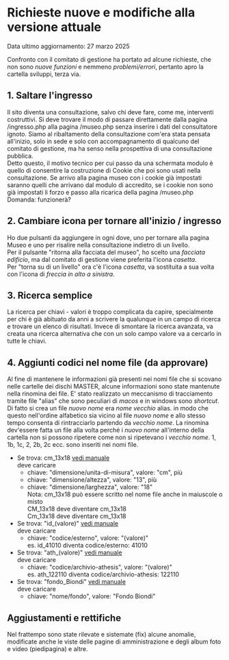 # Richieste nuove e modifiche alla versione attuale

Data ultimo aggiornamento: 27 marzo 2025

Confronto con il comitato di gestione ha portato ad alcune richieste,
che non sono *nuove funzioni* e nemmeno *problemi/errori*, pertanto apro la cartella
sviluppi, terza via.

## 1. Saltare l'ingresso

Il sito diventa una consultazione, salvo chi deve fare,
come me, interventi costruttivi. Si deve trovare il modo di passare
direttamente dalla pagina /ingresso.php alla pagina /museo.php
senza inserire i dati del consultatore ignoto. Siamo al ribaltamento
della consultazione com'era stata pensata all'inizio, solo in sede
e solo con accompagnamento di qualcuno del comitato di gestione,
ma ha senso nella prospettiva di una consultazione pubblica.  
Detto questo, il motivo tecnico per cui passo da una schermata modulo è quello di consentire la costruzione di Cookie che poi sono usati nella consultazione. Se arrivo alla pagina museo con i cookie già impostati saranno quelli che arrivano dal modulo di accredito, se i cookie non sono già impostati li forzo e passo alla ricarica della pagina /museo.php  
Domanda: funzionerà?

## 2. Cambiare icona per tornare all'inizio / ingresso

Ho due pulsanti da aggiungere in ogni dove, uno per tornare alla pagina Museo e uno per risalire nella consultazione indietro di un livello.  
Per il pulsante "ritorna alla facciata del museo", ho scelto una *facciata edificio*, ma dal comitato di gestione viene preferita l'icona
*casetta*.  
Per "torna su di un livello" ora c'è l'icona
*casetta*, va sostituita a sua volta con l'icona di *freccia in alto a sinistra*.

## 3. Ricerca semplice

La ricerca per chiavi - valori è troppo complicata da capire,
specialmente per chi è già abituato da anni a scrivere
la qualunque in un campo di ricerca e trovare un elenco di risultati.
Invece di smontare la ricerca avanzata, va creata una ricerca
alternativa che con un solo campo valore va a cercarlo in tutte
le chiavi.

## 4. Aggiunti codici nel nome file (da approvare)

Al fine di mantenere le informazioni già presenti nei nomi file
che si scovano nelle cartelle dei dischi MASTER, alcune informazioni
sono state mantenute nella rinomina dei file.
E' stato realizzato un meccanismo di tracciamento tramite file "alias"
che sono peculiari di *macos* e in windows sono *shortcut*.
Di fatto si crea un file *nuovo nome* era *nome vecchio* alias.
in modo che questo nell'ordine alfabetico sia vicino al file *nuovo nome*
e allo stesso tempo consenta di rintracciarlo partendo da *vecchio nome*.
La rinomina dev'essere fatta un file alla volta perché i *nuovo nome*
all'interno della cartella non si possono ripetere come non si ripetevano
i *vecchio nome*. 1, 1b, 1c, 2, 2b, 2c ecc. sono inseriti nei nomi file.

- Se trova: cm_13x18  [vedi manuale](https://www.fotomuseoathesis.it/man/2-chiavi-di-ricerca/2-6-dimensioni/)  
  deve caricare  
  - chiave: "dimensione/unita-di-misura", valore: "cm", più
  - chiave: "dimensione/altezza", valore: "13", più
  - chiave: "dimensione/larghezza", valore: "18"  
  Nota: cm_13x18 può essere scritto nel nome file anche in maiuscole o misto  
  CM_13x18 deve diventare cm_13x18  
  Cm_13x18 deve diventare cm_13x18
- Se trova: "id_(valore)" [vedi manuale](https://www.fotomuseoathesis.it/man/2-chiavi-di-ricerca/2-13-codice-esterno/)  
  deve caricare
  - chiave: "codice/esterno", valore: "(valore)"  
  es. id_41010 diventa codice/esterno: 41010
- Se trova: "ath_(valore)"  [vedi manuale](https://www.fotomuseoathesis.it/man/2-chiavi-di-ricerca/2-12-codice-archivio-athesis/)  
  deve caricare  
  - chiave: "codice/archivio-athesis", valore: "(valore)"  
  es. ath_122110 diventa codice/archivio-athesis: 122110
- Se trova: "fondo_Biondi" [vedi manuale](https://www.fotomuseoathesis.it/man/2-chiavi-di-ricerca/2-10-fondi/)  
  deve caricare  
  - chiave: "nome/fondo", valore: "Fondo Biondi"

## Aggiustamenti e rettifiche

Nel frattempo sono state rilevate e sistemate (fix) alcune
anomalie, modificate anche le viste delle pagine di amministrazione e
degli album foto e video (piedipagina) e altre.
